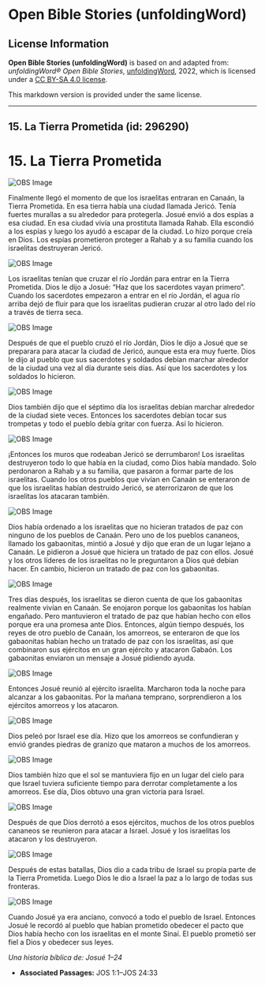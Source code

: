 # Open Bible Stories (unfoldingWord)

## License Information

**Open Bible Stories (unfoldingWord)** is based on and adapted from: _unfoldingWord® Open Bible Stories_, [unfoldingWord](https://unfoldingword.org/utw), 2022, which is licensed under a [CC BY-SA 4.0 license](https://creativecommons.org/licenses/by-sa/4.0/legalcode.en).

This markdown version is provided under the same license.



--------------------------------

## 15.  La Tierra Prometida (id: 296290)

15\. La Tierra Prometida
========================

![OBS Image](https://cdn.door43.org/obs/jpg/360px/obs-en-15-01.jpg)

Finalmente llegó el momento de que los israelitas entraran en Canaán, la Tierra Prometida. En esa tierra había una ciudad llamada Jericó. Tenía fuertes murallas a su alrededor para protegerla. Josué envió a dos espías a esa ciudad. En esa ciudad vivía una prostituta llamada Rahab. Ella escondió a los espías y luego los ayudó a escapar de la ciudad. Lo hizo porque creía en Dios. Los espías prometieron proteger a Rahab y a su familia cuando los israelitas destruyeran Jericó.

![OBS Image](https://cdn.door43.org/obs/jpg/360px/obs-en-15-02.jpg)

Los israelitas tenían que cruzar el río Jordán para entrar en la Tierra Prometida. Dios le dijo a Josué: “Haz que los sacerdotes vayan primero”. Cuando los sacerdotes empezaron a entrar en el río Jordán, el agua río arriba dejó de fluir para que los israelitas pudieran cruzar al otro lado del río a través de tierra seca.

![OBS Image](https://cdn.door43.org/obs/jpg/360px/obs-en-15-03.jpg)

Después de que el pueblo cruzó el río Jordán, Dios le dijo a Josué que se preparara para atacar la ciudad de Jericó, aunque esta era muy fuerte. Dios le dijo al pueblo que sus sacerdotes y soldados debían marchar alrededor de la ciudad una vez al día durante seis días. Así que los sacerdotes y los soldados lo hicieron.

![OBS Image](https://cdn.door43.org/obs/jpg/360px/obs-en-15-04.jpg)

Dios también dijo que el séptimo día los israelitas debían marchar alrededor de la ciudad siete veces. Entonces los sacerdotes debían tocar sus trompetas y todo el pueblo debía gritar con fuerza. Así lo hicieron.

![OBS Image](https://cdn.door43.org/obs/jpg/360px/obs-en-15-05.jpg)

¡Entonces los muros que rodeaban Jericó se derrumbaron! Los israelitas destruyeron todo lo que había en la ciudad, como Dios había mandado. Solo perdonaron a Rahab y a su familia, que pasaron a formar parte de los israelitas. Cuando los otros pueblos que vivían en Canaán se enteraron de que los israelitas habían destruido Jericó, se aterrorizaron de que los israelitas los atacaran también.

![OBS Image](https://cdn.door43.org/obs/jpg/360px/obs-en-15-06.jpg)

Dios había ordenado a los israelitas que no hicieran tratados de paz con ninguno de los pueblos de Canaán. Pero uno de los pueblos cananeos, llamado los gabaonitas, mintió a Josué y dijo que eran de un lugar lejano a Canaán. Le pidieron a Josué que hiciera un tratado de paz con ellos. Josué y los otros líderes de los israelitas no le preguntaron a Dios qué debían hacer. En cambio, hicieron un tratado de paz con los gabaonitas.

![OBS Image](https://cdn.door43.org/obs/jpg/360px/obs-en-15-07.jpg)

Tres días después, los israelitas se dieron cuenta de que los gabaonitas realmente vivían en Canaán. Se enojaron porque los gabaonitas los habían engañado. Pero mantuvieron el tratado de paz que habían hecho con ellos porque era una promesa ante Dios. Entonces, algún tiempo después, los reyes de otro pueblo de Canaán, los amorreos, se enteraron de que los gabaonitas habían hecho un tratado de paz con los israelitas, así que combinaron sus ejércitos en un gran ejército y atacaron Gabaón. Los gabaonitas enviaron un mensaje a Josué pidiendo ayuda.

![OBS Image](https://cdn.door43.org/obs/jpg/360px/obs-en-15-08.jpg)

Entonces Josué reunió al ejército israelita. Marcharon toda la noche para alcanzar a los gabaonitas. Por la mañana temprano, sorprendieron a los ejércitos amorreos y los atacaron.

![OBS Image](https://cdn.door43.org/obs/jpg/360px/obs-en-15-09.jpg)

Dios peleó por Israel ese día. Hizo que los amorreos se confundieran y envió grandes piedras de granizo que mataron a muchos de los amorreos.

![OBS Image](https://cdn.door43.org/obs/jpg/360px/obs-en-15-10.jpg)

Dios también hizo que el sol se mantuviera fijo en un lugar del cielo para que Israel tuviera suficiente tiempo para derrotar completamente a los amorreos. Ese día, Dios obtuvo una gran victoria para Israel.

![OBS Image](https://cdn.door43.org/obs/jpg/360px/obs-en-15-11.jpg)

Después de que Dios derrotó a esos ejércitos, muchos de los otros pueblos cananeos se reunieron para atacar a Israel. Josué y los israelitas los atacaron y los destruyeron.

![OBS Image](https://cdn.door43.org/obs/jpg/360px/obs-en-15-12.jpg)

Después de estas batallas, Dios dio a cada tribu de Israel su propia parte de la Tierra Prometida. Luego Dios le dio a Israel la paz a lo largo de todas sus fronteras.

![OBS Image](https://cdn.door43.org/obs/jpg/360px/obs-en-15-13.jpg)

Cuando Josué ya era anciano, convocó a todo el pueblo de Israel. Entonces Josué le recordó al pueblo que habían prometido obedecer el pacto que Dios había hecho con los israelitas en el monte Sinaí. El pueblo prometió ser fiel a Dios y obedecer sus leyes.

*Una historia bíblica de: Josué 1–24*

* **Associated Passages:** JOS 1:1–JOS 24:33

